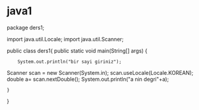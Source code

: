 # java1
package ders1;

import java.util.Locale;
import java.util.Scanner;

public class ders1{
	public static void main(String[] args) {
 
		System.out.println("bir sayi giriniz");
Scanner scan = new Scanner(System.in);
scan.useLocale(Locale.KOREAN);
double a= scan.nextDouble();
System.out.println("a nin degri"+a);
	
	}
	

}
